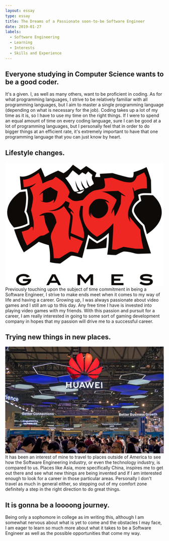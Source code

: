 ```yaml
---
layout: essay
type: essay
title: The Dreams of a Passionate soon-to-be Software Engineer
date: 2019-01-27
labels:
  - Software Engineering
  - Learning
  - Interests
  - Skills and Experience
---
```


## Everyone studying in Computer Science wants to be a good coder.

It's a given. I, as well as many others, want to be proficient in coding. As for what programming languages, I strive to be relatively familiar with all programming languages, but I aim to master a single programming language (depending on what is necessary for the job). Coding takes up a lot of my time as it is, so I have to use my time on the right things. If I were to spend an equal amount of time on every coding language, sure I can be good at a lot of programming languages, but I personally feel that in order to do bigger things at an efficient rate, it's extremely important to have that one programming language that you can just know by heart.

## Lifestyle changes.
<img class="ui small left rounded image" src="../images/riotgames.png"> 
Previously touching upon the subject of time commitment in being a Software Engineer, I strive to make ends meet when it comes to my way of life and having a career. Growing up, I was always passionate about video games and I still am up to this day. Any free time I have is invested into playing video games with my friends. With this passion and pursuit for a career, I am really interested in going to some sort of gaming development company in hopes that my passion will drive me to a successful career.

## Trying new things in new places.

<img class="ui small right rounded image" src="../images/huawei.png"> 
It has been an interest of mine to travel to places outside of America to see how the Software Engineering industry, or even the technology industry, is compared to us. Places like Asia, more specifically China, inspires me to get out there and see what new things are being invented and if I am interested enough to look for a career in those particular areas. Personally I don't travel as much in general either, so stepping out of my comfort zone definitely a step in the right direction to do great things.

## It is gonna be a loooong journey.

Being only a sophomore in college as im writing this, although I am somewhat nervous about what is yet to come and the obstacles I may face, I am eager to learn so much more about what it takes to be a Software Engineer as well as the possible opportunities that come my way. 
